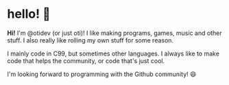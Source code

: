 # hello! :wave:
**Hi!** I'm @otidev (or just oti)! I like making programs, games, music and other stuff. I also really like rolling my own stuff for some reason.

I mainly code in C99, but sometimes other languages. I always like to make code that helps the community, or code that's just cool.

I'm looking forward to programming with the Github community! :smile:
